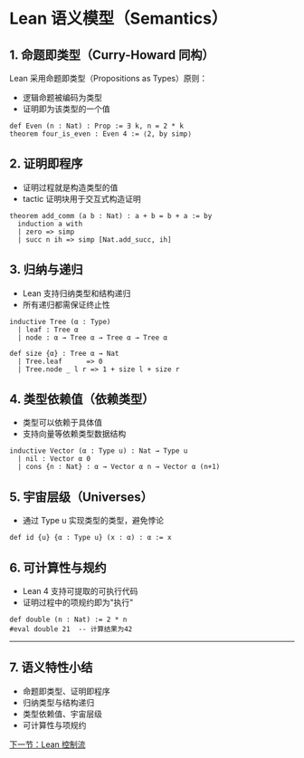 # Lean 语义模型（Semantics）

## 1. 命题即类型（Curry-Howard 同构）

Lean 采用命题即类型（Propositions as Types）原则：

- 逻辑命题被编码为类型
- 证明即为该类型的一个值

```lean
def Even (n : Nat) : Prop := ∃ k, n = 2 * k
theorem four_is_even : Even 4 := ⟨2, by simp⟩
```

## 2. 证明即程序

- 证明过程就是构造类型的值
- tactic 证明块用于交互式构造证明

```lean
theorem add_comm (a b : Nat) : a + b = b + a := by
  induction a with
  | zero => simp
  | succ n ih => simp [Nat.add_succ, ih]
```

## 3. 归纳与递归

- Lean 支持归纳类型和结构递归
- 所有递归都需保证终止性

```lean
inductive Tree (α : Type)
  | leaf : Tree α
  | node : α → Tree α → Tree α → Tree α

def size {α} : Tree α → Nat
  | Tree.leaf      => 0
  | Tree.node _ l r => 1 + size l + size r
```

## 4. 类型依赖值（依赖类型）

- 类型可以依赖于具体值
- 支持向量等依赖类型数据结构

```lean
inductive Vector (α : Type u) : Nat → Type u
  | nil : Vector α 0
  | cons {n : Nat} : α → Vector α n → Vector α (n+1)
```

## 5. 宇宙层级（Universes）

- 通过 Type u 实现类型的类型，避免悖论

```lean
def id {u} {α : Type u} (x : α) : α := x
```

## 6. 可计算性与规约

- Lean 4 支持可提取的可执行代码
- 证明过程中的项规约即为"执行"

```lean
def double (n : Nat) := 2 * n
#eval double 21  -- 计算结果为42
```

---

## 7. 语义特性小结

- 命题即类型、证明即程序
- 归纳类型与结构递归
- 类型依赖值、宇宙层级
- 可计算性与项规约

[下一节：Lean 控制流](03-Control-Flow.md)
